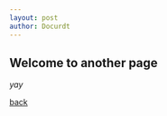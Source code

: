 ```yaml
---
layout: post
author: Docurdt
---
```


## Welcome to another page

_yay_

[back](../../../blog.html)
